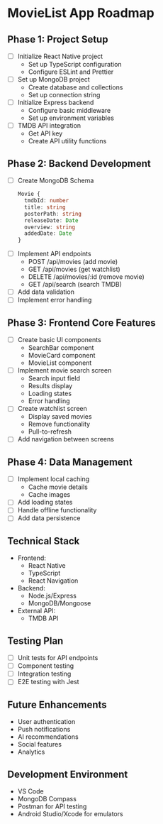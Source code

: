 # MovieList App Roadmap

## Phase 1: Project Setup
- [ ] Initialize React Native project
  - Set up TypeScript configuration
  - Configure ESLint and Prettier
- [ ] Set up MongoDB project
  - Create database and collections
  - Set up connection string
- [ ] Initialize Express backend
  - Configure basic middleware
  - Set up environment variables
- [ ] TMDB API integration
  - Get API key
  - Create API utility functions

## Phase 2: Backend Development
- [ ] Create MongoDB Schema
  ```typescript
  Movie {
    tmdbId: number
    title: string
    posterPath: string
    releaseDate: Date
    overview: string
    addedDate: Date
  }
  ```
- [ ] Implement API endpoints
  - POST /api/movies (add movie)
  - GET /api/movies (get watchlist)
  - DELETE /api/movies/:id (remove movie)
  - GET /api/search (search TMDB)
- [ ] Add data validation
- [ ] Implement error handling

## Phase 3: Frontend Core Features
- [ ] Create basic UI components
  - SearchBar component
  - MovieCard component
  - MovieList component
- [ ] Implement movie search screen
  - Search input field
  - Results display
  - Loading states
  - Error handling
- [ ] Create watchlist screen
  - Display saved movies
  - Remove functionality
  - Pull-to-refresh
- [ ] Add navigation between screens

## Phase 4: Data Management
- [ ] Implement local caching
  - Cache movie details
  - Cache images
- [ ] Add loading states
- [ ] Handle offline functionality
- [ ] Add data persistence

## Technical Stack
- Frontend: 
  - React Native
  - TypeScript
  - React Navigation
- Backend:
  - Node.js/Express
  - MongoDB/Mongoose
- External API:
  - TMDB API

## Testing Plan
- [ ] Unit tests for API endpoints
- [ ] Component testing
- [ ] Integration testing
- [ ] E2E testing with Jest

## Future Enhancements
- User authentication
- Push notifications
- AI recommendations
- Social features
- Analytics

## Development Environment
- VS Code
- MongoDB Compass
- Postman for API testing
- Android Studio/Xcode for emulators